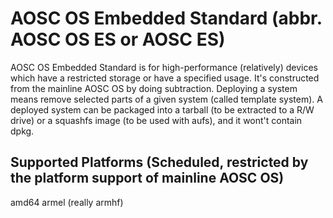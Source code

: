 # AOSC OS Embedded Standard (abbr. AOSC OS ES or AOSC ES)
AOSC OS Embedded Standard is for high-performance (relatively) devices which have a restricted storage or have a specified usage.
It's constructed from the mainline AOSC OS by doing subtraction.
Deploying a system means remove selected parts of a given system (called template system).
A deployed system can be packaged into a tarball (to be extracted to a R/W drive) or a squashfs image (to be used with aufs), and it wont't contain dpkg.
## Supported Platforms (Scheduled, restricted by the platform support of mainline AOSC OS)
amd64
armel (really armhf)
